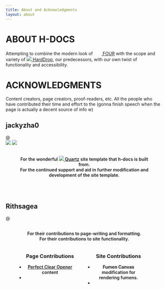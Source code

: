 ```yaml
---
title: About and Acknowledgments
layout: about
---
```

<div id="about-section">
    <h1 id="about-title">ABOUT H-DOCS</h1>
    <p>Attempting to combine the modern look of <a style="background: none;" href="https://four.lol/"><span class="site-icon-container"><img src="/h-docs/attachments_misc/four_icon.jfif/" style="margin: 0 4px; height: 16px; outline: 1px solid var(--outlinegray);"></span> FOUR</a> with the scope and variety of <a style="background: none;" href="https://harddrop.com/wiki/Tetris_Wiki"><span class="site-icon-container"><img src="/h-docs/attachments_misc/harddrop_icon.png/" class="site-icon"></span> HardDrop</a>, our predecessors, with our own twist of functionality and accessibility.</p>
</div>
<div id="acknowledgments-section">
    <h1 id="acknowledgments-title">
        <span>ACKNOWLEDGMENTS</span>
    </h1>
    <p>Content creators, page creators, proof-readers, etc. All the people who have contributed their time and effort to the (gonna finish speech when the page is actually a decent source of info w)</p>
    <div class="user-card">
        <div class="user-header">
            <h2 class="user-name">jackyzha0</h2>
            <div class="user-at">@</div>
            <div class="user-links">
                <a href="https://github.com/jackyzha0"><img class="user-link" src="/h-docs/attachments_misc/github_icon.png/"></a>
                <a href="https://twitter.com/_jzhao"><img class="user-link" src="/h-docs/attachments_misc/twitter_icon.png/"></a>
            </div>
        </div>
        <p style="font-weight: 600; margin: 0; padding: 2rem; text-align: center;">
            For the wonderful <a style="background: none;" href="http://quartz.jzhao.xyz/"><span class="site-icon-container"><img src="/h-docs/attachments_misc/quartz_icon.png/" class="site-icon"></span> Quartz</a> site template that h-docs is built from.
            <br>For the continued support and aid in further modification and development of the site template.
        </p>
    </div>
    <br>
    <div class="user-card">
        <div class="user-header">
            <h2 class="user-name">Rithsagea</h2>
            <div class="user-at">@</div>
            <div class="user-links">
            </div>
        </div>
        <div style="font-weight: 600; padding: 2rem; text-align: center;">
            <p style="margin: 0;">For their contributions to page-writing and formatting.
            <br>For their contributions to site functionality.</p>
            <div style="display: flex; justify-content: space-around;">
                <ul style="flex: 1; padding: 0 2em;">
                    <h3>Page Contributions</h3>
                    <li><a href="/h-docs/perfect-clears/1st/Perfect-Clear-Opener/">Perfect Clear Opener</a> content</li>
                    <li></li>
                </ul>
                <ul style="flex: 1; padding: 0 2em;">
                    <h3>Site Contributions</h3>
                    <li><strong>Fumen Canvas</strong> modification for rendering fumens.</a></li>
                    <li></li>
                </ul>
            </div>
        </p>
    </div>
</div>